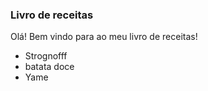 ### Livro de receitas

Olá! Bem vindo para ao meu livro de receitas! 

- Strognofff
- batata doce
- Yame
